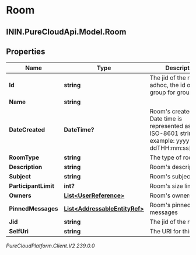 # Room

## ININ.PureCloudApi.Model.Room

## Properties

|Name | Type | Description | Notes|
|------------ | ------------- | ------------- | -------------|
| **Id** | **string** | The jid of the room if adhoc, the id of the group for group rooms | [optional] |
| **Name** | **string** |  | [optional] |
| **DateCreated** | **DateTime?** | Room&#39;s created time. Date time is represented as an ISO-8601 string. For example: yyyy-MM-ddTHH:mm:ss[.mmm]Z | [optional] |
| **RoomType** | **string** | The type of room | [optional] |
| **Description** | **string** | Room&#39;s description | [optional] |
| **Subject** | **string** | Room&#39;s subject | [optional] |
| **ParticipantLimit** | **int?** | Room&#39;s size limit | [optional] |
| **Owners** | [**List&lt;UserReference&gt;**](UserReference) | Room&#39;s owners | [optional] |
| **PinnedMessages** | [**List&lt;AddressableEntityRef&gt;**](AddressableEntityRef) | Room&#39;s pinned messages | [optional] |
| **Jid** | **string** | The jid of the room | [optional] |
| **SelfUri** | **string** | The URI for this object | [optional] |



_PureCloudPlatform.Client.V2 239.0.0_
